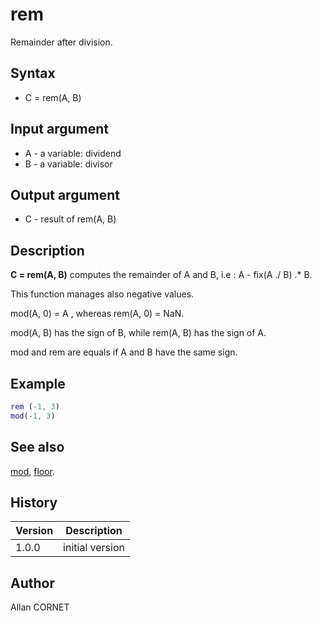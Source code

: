 

# rem

Remainder after division.

## Syntax

- C = rem(A, B)

## Input argument

 - A - a variable: dividend
 - B - a variable: divisor

## Output argument

 - C - result of rem(A, B)

## Description


  <p><b>C = rem(A, B)</b> computes the remainder of A and B, i.e : A - fix(A ./ B) .* B.</p>
  <p>This function manages also negative values.</p>
  <p>mod(A, 0) = A , whereas rem(A, 0) = NaN.</p>
  <p>mod(A, B) has the sign of B, while rem(A, B) has the sign of A.</p>
  <p>mod and rem are equals if A and B have the same sign.</p>


## Example

```matlab
rem (-1, 3)
mod(-1, 3)
```

## See also

[mod](rem.md), [floor](floor.md).
## History

|Version|Description|
|------|------|
|1.0.0|initial version|


## Author

Allan CORNET



